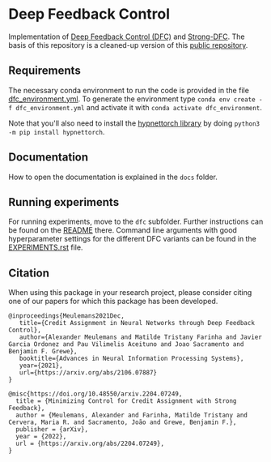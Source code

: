 # Deep Feedback Control

Implementation of [Deep Feedback Control (DFC)](https://papers.nips.cc/paper/2021/hash/25048eb6a33209cb5a815bff0cf6887c-Abstract.html) and [Strong-DFC](https://proceedings.mlr.press/v162/meulemans22a.html). The basis of this repository is a cleaned-up version of this 
[public repository](https://github.com/meulemansalex/deep_feedback_control/tree/main).

## Requirements

The necessary conda environment to run the code is provided in the file [dfc_environment.yml](dfc_environment.yml). To generate the environment type `conda env create -f dfc_environment.yml` and activate it with `conda activate dfc_environment`.

Note that you'll also need to install the [hypnettorch library](https://github.com/chrhenning/hypnettorch) by doing `python3 -m pip install hypnettorch`.

## Documentation

How to open the documentation is explained in the `docs` folder.

## Running experiments

For running experiments, move to the `dfc` subfolder. Further instructions can be found on the [README](dfc/README.rst) there. Command line arguments with good hyperparameter settings for the different DFC variants can be found in the [EXPERIMENTS.rst](dfc/EXPERIMENTS.rst) file.

## Citation

When using this package in your research project, please consider citing one of our papers for which this package has been developed.

```
@inproceedings{Meulemans2021Dec,
   title={Credit Assignment in Neural Networks through Deep Feedback Control},
   author={Alexander Meulemans and Matilde Tristany Farinha and Javier Garcia Ordonez and Pau Vilimelis Aceituno and Joao Sacramento and Benjamin F. Grewe},
   booktitle={Advances in Neural Information Processing Systems},
   year={2021},
   url={https://arxiv.org/abs/2106.07887}
}
```

```
@misc{https://doi.org/10.48550/arxiv.2204.07249,
  title = {Minimizing Control for Credit Assignment with Strong Feedback},
  author = {Meulemans, Alexander and Farinha, Matilde Tristany and Cervera, Maria R. and Sacramento, João and Grewe, Benjamin F.},
  publisher = {arXiv},
  year = {2022},
  url = {https://arxiv.org/abs/2204.07249},
}

```